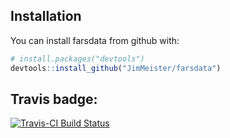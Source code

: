 ## Installation

You can install farsdata from github with:


``` r
# install.packages("devtools")
devtools::install_github("JimMeister/farsdata")
```

## Travis badge:

[![Travis-CI Build Status](https://travis-ci.org/JimMeister/farsdata.svg?branch=master)](https://travis-ci.org/JimMeister/farsdata)
